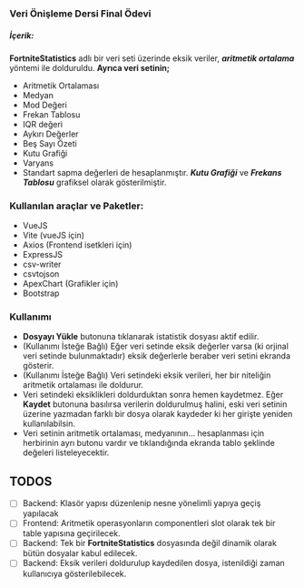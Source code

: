 ### Veri Önişleme Dersi Final Ödevi

##### İçerik:

**FortniteStatistics** adlı bir veri seti üzerinde eksik veriler, **_aritmetik ortalama_** yöntemi ile dolduruldu.
**Ayrıca veri setinin;**

- Aritmetik Ortalaması
- Medyan
- Mod Değeri
- Frekan Tablosu
- IQR değeri
- Aykırı Değerler
- Beş Sayı Özeti
- Kutu Grafiği
- Varyans
- Standart sapma
  değerleri de hesaplanmıştır.
  **_Kutu Grafiği_** ve **_Frekans Tablosu_** grafiksel olarak gösterilmiştir.

### Kullanılan araçlar ve Paketler:

- VueJS
- Vite (vueJS için)
- Axios (Frontend isetkleri için)
- ExpressJS
- csv-writer
- csvtojson
- ApexChart (Grafikler için)
- Bootstrap

### Kullanımı

- **Dosyayı Yükle** butonuna tıklanarak istatistik dosyası aktif edilir.
- (Kullanımı İsteğe Bağlı) Eğer veri setinde eksik değerler varsa (ki orjinal veri setinde bulunmaktadır) eksik değerlerle beraber veri setini ekranda gösterir.
- (Kullanımı İsteğe Bağlı) Veri setindeki eksik verileri, her bir niteliğin aritmetik ortalaması ile doldurur.
- Veri setindeki eksiklikleri doldurduktan sonra hemen kaydetmez. Eğer **Kaydet** butonuna basılırsa verilerin doldurulmuş halini, eski veri setinin üzerine yazmadan farklı bir dosya olarak kaydeder ki her girişte yeniden kullanılabilsin.
- Veri setinin aritmetik ortalaması, medyanının... hesaplanması için herbirinin ayrı butonu vardır ve tıklandığında ekranda tablo şeklinde değeleri listeleyecektir.

## TODOS

- [ ] Backend: Klasör yapısı düzenlenip nesne yönelimli yapıya geçiş yapılacak
- [ ] Frontend: Aritmetik operasyonların componentleri slot olarak tek bir table yapısına geçirilecek.
- [ ] Backend: Tek bir **FortniteStatistics** dosyasında değil dinamik olarak bütün dosyalar kabul edilecek.
- [ ] Backend: Eksik verileri doldurulup kaydedilen dosya, istenildiği zaman kullanıcıya gösterilebilecek.
